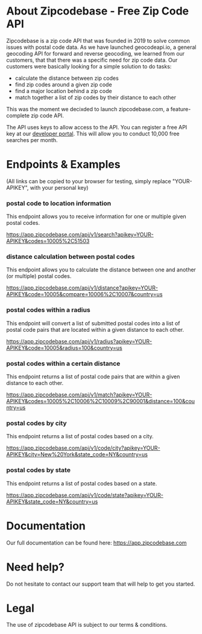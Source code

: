 # About Zipcodebase - Free Zip Code API
Zipcodebase is a zip code API that was founded in 2019 to solve common issues with postal code data. As we have launched geocodeapi.io, a general geocoding API for forward and reverse geocoding, we learned from our customers, that that there was a specific need for zip code data. Our customers were basically looking for a simple solution to do tasks: 

* calculate the distance between zip codes
* find zip codes around a given zip code
* find a major location behind a zip code
* match together a list of zip codes by their distance to each other

This was the moment we decixded to launch zipcodebase.com, a feature-complete zip code API. 

The API uses keys to allow access to the API. You can register a free API key at our [developer portal](https://app.zipcodebase.com/register?plan=free). This will allow you to conduct 10,000 free searches per month. 

# Endpoints &amp; Examples
(All links can be copied to your browser for testing, simply replace "YOUR-APIKEY", with your personal key)

### postal code to location information
This endpoint allows you to receive information for one or multiple given postal codes.

https://app.zipcodebase.com/api/v1/search?apikey=YOUR-APIKEY&codes=10005%2C51503

### distance calculation between postal codes
This endpoint allows you to calculate the distance between one and another (or multiple) postal codes.

https://app.zipcodebase.com/api/v1/distance?apikey=YOUR-APIKEY&code=10005&compare=10006%2C10007&country=us

### postal codes within a radius
This endpoint will convert a list of submitted postal codes into a list of postal code pairs that are located within a given distance to each other.

https://app.zipcodebase.com/api/v1/radius?apikey=YOUR-APIKEY&code=10005&radius=100&country=us

### postal codes within a certain distance
This endpoint returns a list of postal code pairs that are within a given distance to each other.

https://app.zipcodebase.com/api/v1/match?apikey=YOUR-APIKEY&codes=10005%2C10006%2C10009%2C90001&distance=100&country=us

### postal codes by city
This endpoint returns a list of postal codes based on a city.

https://app.zipcodebase.com/api/v1/code/city?apikey=YOUR-APIKEY&city=New%20York&state_code=NY&country=us

### postal codes by state
This endpoint returns a list of postal codes based on a state.

https://app.zipcodebase.com/api/v1/code/state?apikey=YOUR-APIKEY&state_code=NY&country=us


# Documentation
Our full documentation can be found here: https://app.zipcodebase.com

# Need help?
Do not hesitate to contact our support team that will help to get you started.

# Legal
The use of zipcodebase API is subject to our terms & conditions.
